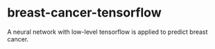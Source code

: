 # breast-cancer-tensorflow
A neural network with low-level tensorflow is applied to predict breast cancer.
